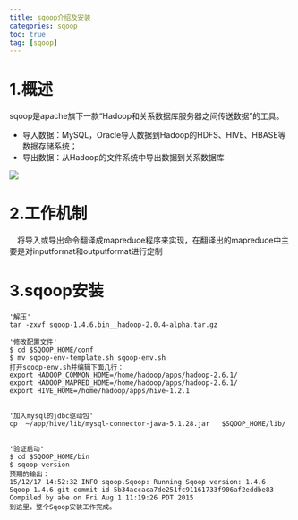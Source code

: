 ```yaml
---
title: sqoop介绍及安装
categories: sqoop   
toc: true  
tag: [sqoop]
---
```



# 1.概述
sqoop是apache旗下一款“Hadoop和关系数据库服务器之间传送数据”的工具。
* 导入数据：MySQL，Oracle导入数据到Hadoop的HDFS、HIVE、HBASE等数据存储系统；
* 导出数据：从Hadoop的文件系统中导出数据到关系数据库

![](http://ols7leonh.bkt.clouddn.com//assert/img/bigdata/sqoop/structure.png)


<!--more-->

# 2.工作机制
&emsp;将导入或导出命令翻译成mapreduce程序来实现，在翻译出的mapreduce中主要是对inputformat和outputformat进行定制



# 3.sqoop安装
```
'解压'
tar -zxvf sqoop-1.4.6.bin__hadoop-2.0.4-alpha.tar.gz 

'修改配置文件'
$ cd $SQOOP_HOME/conf
$ mv sqoop-env-template.sh sqoop-env.sh
打开sqoop-env.sh并编辑下面几行：
export HADOOP_COMMON_HOME=/home/hadoop/apps/hadoop-2.6.1/
export HADOOP_MAPRED_HOME=/home/hadoop/apps/hadoop-2.6.1/
export HIVE_HOME=/home/hadoop/apps/hive-1.2.1


'加入mysql的jdbc驱动包'
cp  ~/app/hive/lib/mysql-connector-java-5.1.28.jar   $SQOOP_HOME/lib/


'验证启动'
$ cd $SQOOP_HOME/bin
$ sqoop-version
预期的输出：
15/12/17 14:52:32 INFO sqoop.Sqoop: Running Sqoop version: 1.4.6
Sqoop 1.4.6 git commit id 5b34accaca7de251fc91161733f906af2eddbe83
Compiled by abe on Fri Aug 1 11:19:26 PDT 2015
到这里，整个Sqoop安装工作完成。


```